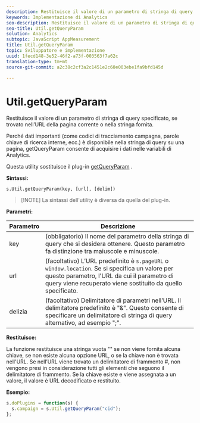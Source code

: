 ```yaml
---
description: Restituisce il valore di un parametro di stringa di query specificato, se trovato nell’URL della pagina corrente o nella stringa fornita.
keywords: Implementazione di Analytics
seo-description: Restituisce il valore di un parametro di stringa di query specificato, se trovato nell’URL della pagina corrente o nella stringa fornita.
seo-title: Util.getQueryParam
solution: Analytics
subtopic: JavaScript AppMeasurement
title: Util.getQueryParam
topic: Sviluppatore e implementazione
uuid: 1fecd148-3e52-46f2-a73f-003563f7a62c
translation-type: tm+mt
source-git-commit: a2c38c2cf3a2c1451e2c60e003ebe1fa9bfd145d

---
```



# Util.getQueryParam

Restituisce il valore di un parametro di stringa di query specificato, se trovato nell’URL della pagina corrente o nella stringa fornita.

Perché dati importanti (come codici di tracciamento campagna, parole chiave di ricerca interne, ecc.) è disponibile nella stringa di query su una pagina, getQueryParam consente di acquisire i dati nelle variabili di Analytics.

Questa utility sostituisce il plug-in [getQueryParam](../../implement/js-implementation/plugins/getqueryparam.md#concept_E3D0FEC81E1F4987B39CC467F19FFCFF) .

**Sintassi:**

```
s.Util.getQueryParam(key, [url], [delim])
```

> [!NOTE] La sintassi dell'utility è diversa da quella del plug-in.

**Parametri:**

| Parametro | Descrizione |
|---|---|
| key | (obbligatorio) Il nome del parametro della stringa di query che si desidera ottenere. Questo parametro fa distinzione tra maiuscole e minuscole. |
| url | (facoltativo) L’URL predefinito è `s.pageURL` o `window.location`. Se si specifica un valore per questo parametro, l'URL da cui il parametro di query viene recuperato viene sostituito da quello specificato. |
| delizia | (facoltativo) Delimitatore di parametri nell’URL. Il delimitatore predefinito è "&amp;". Questo consente di specificare un delimitatore di stringa di query alternativo, ad esempio ";". |

**Restituisce:**

La funzione restituisce una stringa vuota "" se non viene fornita alcuna chiave, se non esiste alcuna opzione URL, o se la chiave non è trovata nell'URL. Se nell’URL viene trovato un delimitatore di frammento #, non vengono presi in considerazione tutti gli elementi che seguono il delimitatore di frammento. Se la chiave esiste e viene assegnata a un valore, il valore è URL decodificato e restituito.

**Esempio:**

```js
s.doPlugins = function(s) { 
  s.campaign = s.Util.getQueryParam("cid"); 
};
```

